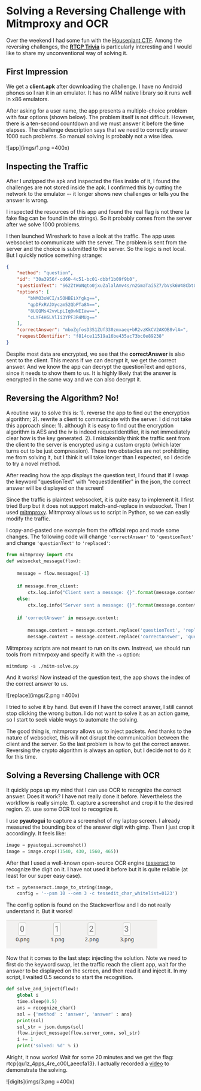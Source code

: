 # Solving a Reversing Challenge with Mitmproxy and OCR

Over the weekend I had some fun with the [Houseplant CTF](https://houseplant.riceteacatpanda.wtf/home). Among the reversing challenges, the [**RTCP Trivia**](https://houseplant.riceteacatpanda.wtf/challenge?id=8) is particularly interesting and I would like to share my unconventional way of solving it. 

## First Impression

We get a **client.apk** after downloading the challenge. I have no Android phones so I ran it in an emulator. It has no ARM native library so it runs well in x86 emulators. 

After asking for a user name, the app presents a multiple-choice problem with four options (shown below). The problem itself is not difficult. However, there is a ten-second countdown and we must answer it before the time elapses. The challenge description says that we need to correctly answer 1000 such problems. So manual solving is probably not a wise idea. 

![app](imgs/1.png =400x)

## Inspecting the Traffic

After I unzipped the apk and inspected the files inside of it, I found the challenges are not stored inside the apk. I confirmed this by cutting the network to the emulator -- it longer shows new challenges or tells you the answer is wrong. 

I inspected the resources of this app and found the real flag is not there (a fake flag can be found in the strings). So it probably comes from the server after we solve 1000 problems. 

I then launched Wireshark to have a look at the traffic. The app uses websocket to communicate with the server. The problem is sent from the server and the choice is submitted to the server. So the logic is not local. But I quickly notice something strange:

```JSON
{
    "method": "question",
    "id": "30a3956f-cd60-4c51-bc01-dbbf1b09f9b0",
    "questionText": "S62ZtWoNqto0jxuZalalAmv4s/n2GmaTai5Z7/bVsk6W48CbtUvYcOyVRi7qcPeP",
    "options": [
        "bNMO3oWCI/s5OHBEiXfgkg==",
        "qpDFxRVJXyczm52QbPTa8A==",
        "8UQQMs42vvLpLIq0wNEIaw==",
        "cLYF4H6LVlIi3YPF3R4MUg=="
    ],
    "correctAnswer": "mboZgfosD3S1ZUf330zmxaeq+bR2vzKkCV2AKOB8vlA=",
    "requestIdentifier": "f814ce11519a16be435ac73bc0e89238"
}
```

Despite most data are encrypted, we see that the **correctAnswer** is also sent to the client. This means if we can decrypt it, we get the correct answer. And we know the app can decrypt the questionText and options, since it needs to show them to us. It is highly likely that the answer is encrypted in the same way and we can also decrypt it. 

## Reversing the Algorithm? No! 

A routine way to solve this is: 1). reverse the app to find out the encryption algorithm; 2). rewrite a client to communicate with the server. I did not take this approach since: 1). although it is easy to find out the encryption algorithm is AES and the iv is indeed requestIdentifier, it is not immediately clear how is the key generated. 2). I mistakenbly think the traffic sent from the client to the server is encrypted using a custom crypto (which later turns out to be just compression). These two obstacles are not prohibiting me from solving it, but I think it will take longer than I expected, so I decide to try a novel method. 

After reading how the app displays the question text, I found that if I swap the keyword "questionText" with "requestIdentifier" in the json, the correct answer will be displayed on the screen! 

Since the traffic is plaintext websocket, it is quite easy to implement it. I first tried Burp but it does not support match-and-replace in websocket. Then I used [mitmproxy](https://mitmproxy.org/). Mitmproxy allows us to script in Python, so we can easily modify the traffic. 

I copy-and-pasted one example from the official repo and made some changes. The following code will change ```'correctAnswer'``` to ```'questionText'``` and change ```'questionText'``` to ```'replaced'```: 

```Python
from mitmproxy import ctx
def websocket_message(flow):

    message = flow.messages[-1]

    if message.from_client:
        ctx.log.info("Client sent a message: {}".format(message.content))
    else:
        ctx.log.info("Server sent a message: {}".format(message.content))

    if 'correctAnswer' in message.content:

        message.content = message.content.replace('questionText', 'replaced')
        message.content = message.content.replace('correctAnswer', 'questionText')
```

Mitmproxy scripts are not meant to run on its own. Instread, we should run tools from mitmrpoxy and specify it with the ```-s``` option:

```
mitmdump -s ./mitm-solve.py
```

And it works! Now instead of the question text, the app shows the index of the correct answer to us. 

![replace](imgs/2.png =400x)

I tried to solve it by hand. But even if I have the correct answer, I still cannot stop clicking the wrong button. I do not want to solve it as an action game, so I start to seek viable ways to automate the solving. 

The good thing is, mitmproxy allows us to inject packets. And thanks to the nature of websocket, this will not disrupt the communicaition between the client and the server. So the last problem is how to get the correct answer. Reversing the crypto algorithm is always an option, but I decide not to do it for this time. 

## Solving a Reversing Challenge with OCR

It quickly pops up my mind that I can use OCR to recognize the correct answer. Does it work? I have not really done it before. Nevertheless the workflow is really simple: 1). capture a screenshot and crop it to the desired region. 2). use some OCR tool to recognize it. 

I use **pyautogui** to capture a screenshot of my laptop screen. I already measured the bounding box of the answer digit with gimp. Then I just crop it accordingly. It feels like:

```Python
image = pyautogui.screenshot()
image = image.crop((1540, 430, 1560, 465))
```

After that I used a well-known open-source OCR engine [tesseract](https://github.com/tesseract-ocr/tesseract) to recognize the digit on it. I have not used it before but it is quite reliable (at least for our super easy case). 

```Python
txt = pytesseract.image_to_string(image, 
    config = '--psm 10 --oem 3 -c tessedit_char_whitelist=0123')
```

The config option is found on the Stackoverflow and I do not really understand it. But it works! 

![digits](imgs/4.png)

Now that it comes to the last step: injecting the solution. Note we need to first do the keyword swap, let the traffic reach the client app, wait for the answer to be displayed on the screen, and then read it and inject it. In my script, I waited 0.5 seconds to start the recognition. 

```Python
def solve_and_inject(flow):
    global i 
    time.sleep(0.5)
    ans = recognize_char()
    sol = {'method' : 'answer', 'answer' : ans}
    print(sol)
    sol_str = json.dumps(sol)
    flow.inject_message(flow.server_conn, sol_str)
    i += 1
    print('solved: %d' % i)
```

Alright, it now works! Wait for some 20 minutes and we get the flag: rtcp{qu1z_4pps_4re_c00l_aeecfa13}. I actually recorded a [video](https://youtu.be/Acp8PDbsvQk) to demonstrate the solving. 

![digits](imgs/3.png =400x)